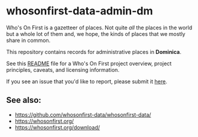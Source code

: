 # whosonfirst-data-admin-dm

Who's On First is a gazetteer of places. Not quite _all_ the places in the world but a whole lot of them and, we hope, the kinds of places that we mostly share in common.

This repository contains records for administrative places in **Dominica**.

See this [README](https://github.com/whosonfirst-data/whosonfirst-data/blob/master/README.md) file for a Who's On First project overview, project principles, caveats, and licensing information.

If you see an issue that you'd like to report, please submit it [here](https://github.com/whosonfirst-data/whosonfirst-data/issues/new).

## See also:

* https://github.com/whosonfirst-data/whosonfirst-data/
* https://whosonfirst.org/
* https://whosonfirst.org/download/
